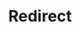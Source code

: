 ﻿---
layout: src/layouts/Redirect.astro
title: Redirect
redirect: https://octopus.com/docs/octopus-rest-api/cli/octopus-worker-listening-tentacle
pubDate:  2023-01-01
navSearch: false
navSitemap: false
navMenu: false
---

